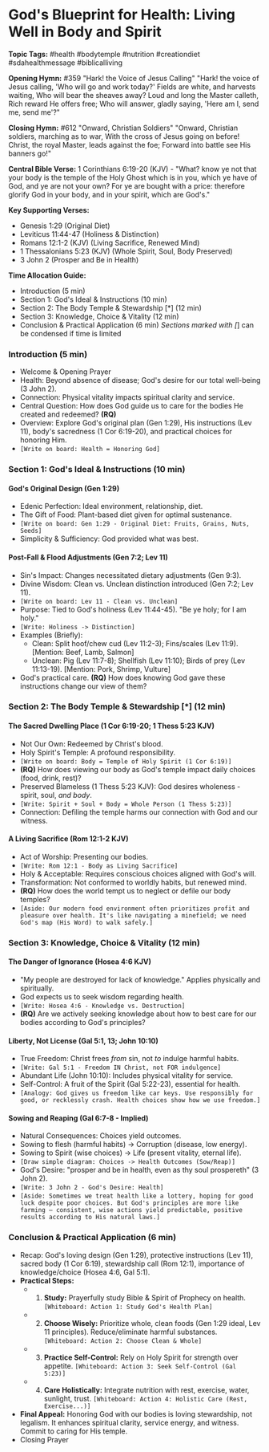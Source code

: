 # God's Blueprint for Health: Living Well in Body and Spirit

**Topic Tags:** #health #bodytemple #nutrition #creationdiet #sdahealthmessage #biblicalliving

**Opening Hymn:** #359 "Hark! the Voice of Jesus Calling"
"Hark! the voice of Jesus calling, 'Who will go and work today?' Fields are white, and harvests waiting, Who will bear the sheaves away? Loud and long the Master calleth, Rich reward He offers free; Who will answer, gladly saying, 'Here am I, send me, send me'?"

**Closing Hymn:** #612 "Onward, Christian Soldiers"
"Onward, Christian soldiers, marching as to war, With the cross of Jesus going on before! Christ, the royal Master, leads against the foe; Forward into battle see His banners go!"

**Central Bible Verse:** 1 Corinthians 6:19-20 (KJV) - "What? know ye not that your body is the temple of the Holy Ghost which is in you, which ye have of God, and ye are not your own? For ye are bought with a price: therefore glorify God in your body, and in your spirit, which are God's."

**Key Supporting Verses:**
*   Genesis 1:29 (Original Diet)
*   Leviticus 11:44-47 (Holiness & Distinction)
*   Romans 12:1-2 (KJV) (Living Sacrifice, Renewed Mind)
*   1 Thessalonians 5:23 (KJV) (Whole Spirit, Soul, Body Preserved)
*   3 John 2 (Prosper and Be in Health)

**Time Allocation Guide:**
- Introduction (5 min)
- Section 1: God's Ideal & Instructions (10 min)
- Section 2: The Body Temple & Stewardship [*] (12 min)
- Section 3: Knowledge, Choice & Vitality (12 min)
- Conclusion & Practical Application (6 min)
*Sections marked with [*] can be condensed if time is limited

### Introduction (5 min)
- Welcome & Opening Prayer
- Health: Beyond absence of disease; God's desire for our total well-being (3 John 2).
- Connection: Physical vitality impacts spiritual clarity and service.
- Central Question: How does God guide us to care for the bodies He created and redeemed? **(RQ)**
- Overview: Explore God's original plan (Gen 1:29), His instructions (Lev 11), body's sacredness (1 Cor 6:19-20), and practical choices for honoring Him.
- `[Write on board: Health = Honoring God]`

### Section 1: God's Ideal & Instructions (10 min)
#### God's Original Design (Gen 1:29)
- Edenic Perfection: Ideal environment, relationship, diet.
- The Gift of Food: Plant-based diet given for optimal sustenance.
- `[Write on board: Gen 1:29 - Original Diet: Fruits, Grains, Nuts, Seeds]`
- Simplicity & Sufficiency: God provided what was best.
#### Post-Fall & Flood Adjustments (Gen 7:2; Lev 11)
- Sin's Impact: Changes necessitated dietary adjustments (Gen 9:3).
- Divine Wisdom: Clean vs. Unclean distinction introduced (Gen 7:2; Lev 11).
- `[Write on board: Lev 11 - Clean vs. Unclean]`
- Purpose: Tied to God's holiness (Lev 11:44-45). "Be ye holy; for I am holy."
- `[Write: Holiness -> Distinction]`
- Examples (Briefly):
    - Clean: Split hoof/chew cud (Lev 11:2-3); Fins/scales (Lev 11:9). [Mention: Beef, Lamb, Salmon]
    - Unclean: Pig (Lev 11:7-8); Shellfish (Lev 11:10); Birds of prey (Lev 11:13-19). [Mention: Pork, Shrimp, Vulture]
- God's practical care. **(RQ)** How does knowing God gave these instructions change our view of them?

### Section 2: The Body Temple & Stewardship [*] (12 min)
#### The Sacred Dwelling Place (1 Cor 6:19-20; 1 Thess 5:23 KJV)
- Not Our Own: Redeemed by Christ's blood.
- Holy Spirit's Temple: A profound responsibility.
- `[Write on board: Body = Temple of Holy Spirit (1 Cor 6:19)]`
- **(RQ)** How does viewing our body as God's temple impact daily choices (food, drink, rest)?
- Preserved Blameless (1 Thess 5:23 KJV): God desires wholeness - spirit, soul, *and body*.
- `[Write: Spirit + Soul + Body = Whole Person (1 Thess 5:23)]`
- Connection: Defiling the temple harms our connection with God and our witness.
#### A Living Sacrifice (Rom 12:1-2 KJV)
- Act of Worship: Presenting our bodies.
- `[Write: Rom 12:1 - Body as Living Sacrifice]`
- Holy & Acceptable: Requires conscious choices aligned with God's will.
- Transformation: Not conformed to worldly habits, but renewed mind.
- **(RQ)** How does the world tempt us to neglect or defile our body temples?
- `[Aside: Our modern food environment often prioritizes profit and pleasure over health. It's like navigating a minefield; we need God's map (His Word) to walk safely.]`

### Section 3: Knowledge, Choice & Vitality (12 min)
#### The Danger of Ignorance (Hosea 4:6 KJV)
- "My people are destroyed for lack of knowledge." Applies physically and spiritually.
- God expects us to seek wisdom regarding health.
- `[Write: Hosea 4:6 - Knowledge vs. Destruction]`
- **(RQ)** Are we actively seeking knowledge about how to best care for our bodies according to God's principles?
#### Liberty, Not License (Gal 5:1, 13; John 10:10)
- True Freedom: Christ frees *from* sin, not *to* indulge harmful habits.
- `[Write: Gal 5:1 - Freedom IN Christ, not FOR indulgence]`
- Abundant Life (John 10:10): Includes physical vitality for service.
- Self-Control: A fruit of the Spirit (Gal 5:22-23), essential for health.
- `[Analogy: God gives us freedom like car keys. Use responsibly for good, or recklessly crash. Health choices show how we use freedom.]`
#### Sowing and Reaping (Gal 6:7-8 - Implied)
- Natural Consequences: Choices yield outcomes.
- Sowing to flesh (harmful habits) -> Corruption (disease, low energy).
- Sowing to Spirit (wise choices) -> Life (present vitality, eternal life).
- `[Draw simple diagram: Choices -> Health Outcomes (Sow/Reap)]`
- God's Desire: "prosper and be in health, even as thy soul prospereth" (3 John 2).
- `[Write: 3 John 2 - God's Desire: Health]`
- `[Aside: Sometimes we treat health like a lottery, hoping for good luck despite poor choices. But God's principles are more like farming – consistent, wise actions yield predictable, positive results according to His natural laws.]`

### Conclusion & Practical Application (6 min)
- Recap: God's loving design (Gen 1:29), protective instructions (Lev 11), sacred body (1 Cor 6:19), stewardship call (Rom 12:1), importance of knowledge/choice (Hosea 4:6, Gal 5:1).
- **Practical Steps:**
    - 1. **Study:** Prayerfully study Bible & Spirit of Prophecy on health. `[Whiteboard: Action 1: Study God's Health Plan]`
    - 2. **Choose Wisely:** Prioritize whole, clean foods (Gen 1:29 ideal, Lev 11 principles). Reduce/eliminate harmful substances. `[Whiteboard: Action 2: Choose Clean & Whole]`
    - 3. **Practice Self-Control:** Rely on Holy Spirit for strength over appetite. `[Whiteboard: Action 3: Seek Self-Control (Gal 5:23)]`
    - 4. **Care Holistically:** Integrate nutrition with rest, exercise, water, sunlight, trust. `[Whiteboard: Action 4: Holistic Care (Rest, Exercise...)]`
- **Final Appeal:** Honoring God with our bodies is loving stewardship, not legalism. It enhances spiritual clarity, service energy, and witness. Commit to caring for His temple.
- Closing Prayer